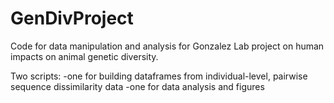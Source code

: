 # GenDivProject
Code for data manipulation and analysis for Gonzalez Lab project on human impacts on animal genetic diversity.

Two scripts:
-one for building dataframes from individual-level, pairwise sequence dissimilarity data
-one for data analysis and figures
